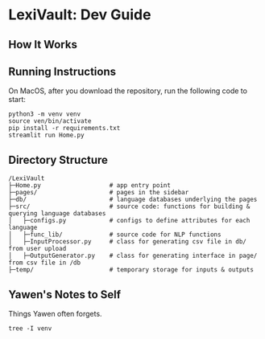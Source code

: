 # LexiVault: Dev Guide
## How It Works
## Running Instructions
On MacOS, after you download the repository, run the following code to start:
```bashrc
python3 -m venv venv
source ven/bin/activate
pip install -r requirements.txt
streamlit run Home.py
```
## Directory Structure
```bashrc
/LexiVault
├─Home.py                   # app entry point
├─pages/                    # pages in the sidebar
├─db/                       # language databases underlying the pages
├─src/                      # source code: functions for building & querying language databases
│   ├─configs.py            # configs to define attributes for each language
│   ├─func_lib/             # source code for NLP functions
│   ├─InputProcessor.py     # class for generating csv file in db/ from user upload
│   ├─OutputGenerator.py    # class for generating interface in page/ from csv file in /db
├─temp/                     # temporary storage for inputs & outputs
```
## Yawen's Notes to Self
Things Yawen often forgets.
```bashrc
tree -I venv
```